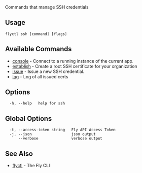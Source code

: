 Commands that manage SSH credentials

## Usage
~~~
flyctl ssh [command] [flags]
~~~

## Available Commands
* [console](/docs/flyctl/ssh-console/)	 - Connect to a running instance of the current app.
* [establish](/docs/flyctl/ssh-establish/)	 - Create a root SSH certificate for your organization
* [issue](/docs/flyctl/ssh-issue/)	 - Issue a new SSH credential.
* [log](/docs/flyctl/ssh-log/)	 - Log of all issued certs

## Options

~~~
  -h, --help   help for ssh
~~~

## Global Options

~~~
  -t, --access-token string   Fly API Access Token
  -j, --json                  json output
      --verbose               verbose output
~~~

## See Also

* [flyctl](/docs/flyctl/help/)	 - The Fly CLI

